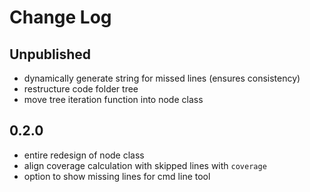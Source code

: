 # Change Log

## Unpublished

* dynamically generate string for missed lines (ensures consistency)
* restructure code folder tree
* move tree iteration function into node class


## 0.2.0

* entire redesign of node class
* align coverage calculation with skipped lines with `coverage`
* option to show missing lines for cmd line tool
